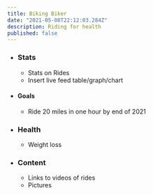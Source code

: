 ```yaml
---
title: Biking Biker
date: "2021-05-08T22:12:03.284Z"
description: Riding for health
published: false 
---
```


- ### Stats 
    - Stats on Rides 
    - Insert live feed table/graph/chart 

- #### Goals 
    - Ride 20 miles in one hour by end of 2021 

- ### Health
    - Weight loss 

- ### Content 
    - Links to videos of rides 
    - Pictures 

